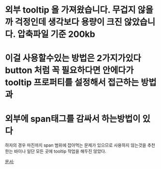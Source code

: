# 외부 tooltip 을 가져왔습니다. 무겁지 않을까 걱정인데 생각보다 용량이 크진 않았습니다. 압축파일 기준 200kb

# 이걸 사용할수있는 방법은 2가지가있다 button 처럼 꼭 필요하다면 안에다가 tooltip 프로퍼티를 설정해서 접근하는 방법과

# 외부에 span태그를 감싸서 하는방법이 있다

하자의 경우 마진까지 span 범위에 잡아먹는 문제가 있으므로 사용하지 않는것을 추천한는 바이나 일단 모든 곳에 tooltip 작업을 해두진 않았다.

<!-- todo: 툴팁 작업 및 forms PropTypes 정리 -->

[문서](https://github.com/wwayne/react-tooltip);
